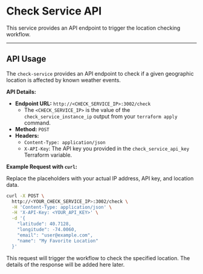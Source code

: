 # Check Service API

This service provides an API endpoint to trigger the location checking workflow.

---

## API Usage

The `check-service` provides an API endpoint to check if a given geographic location is affected by known weather events.

**API Details:**

- **Endpoint URL:** `http://<CHECK_SERVICE_IP>:3002/check`
  - The `<CHECK_SERVICE_IP>` is the value of the `check_service_instance_ip` output from your `terraform apply` command.
- **Method:** `POST`
- **Headers:**
  - `Content-Type: application/json`
  - `X-API-Key`: The API key you provided in the `check_service_api_key` Terraform variable.

**Example Request with `curl`:**

Replace the placeholders with your actual IP address, API key, and location data.

```bash
curl -X POST \
  http://<YOUR_CHECK_SERVICE_IP>:3002/check \
  -H 'Content-Type: application/json' \
  -H 'X-API-Key: <YOUR_API_KEY>' \
  -d '{
    "latitude": 40.7128,
    "longitude": -74.0060,
    "email": "user@example.com",
    "name": "My Favorite Location"
  }'
```

This request will trigger the workflow to check the specified location. The details of the response will be added here later.
